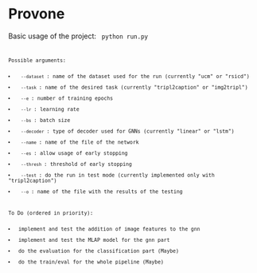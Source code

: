 # Provone

Basic usage of the project:
<code> python run.py<code>

Possible arguments:
<li> <code> --dataset </code>: name of the dataset used for the run (currently "ucm" or "rsicd")</li>
<li> <code> --task </code>: name of the desired task (currently "tripl2caption" or "img2tripl")</li>
<li> <code> --e </code>: number of training epochs</li>
<li> <code> --lr </code>: learning rate</li>
<li> <code> --bs </code>: batch size</li>
<li> <code> --decoder </code>: type of decoder used for GNNs (currently "linear" or "lstm")</li>
<li> <code> --name </code>: name of the file of the network</li>
<li> <code> --es </code>: allow usage of early stopping</li>
<li> <code> --thresh </code>: threshold of early stopping</li>
<li> <code> --test </code>: do the run in test mode (currently implemented only with "tripl2caption")</li>
<li> <code> --o </code>: name of the file with the results of the testing</li>

To Do (ordered in priority):
<li> implement and test the addition of image features to the gnn</li>
<li> implement and test the MLAP model for the gnn part</li>
<li> do the evaluation for the classification part (Maybe)</li>
<li> do the train/eval for the whole pipeline (Maybe) </li>